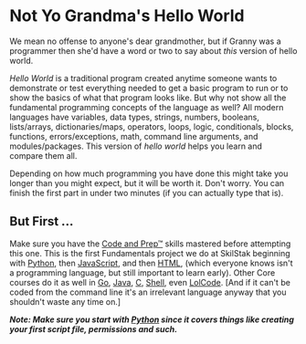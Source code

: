 # Not Yo Grandma's Hello World

We mean no offense to anyone's dear grandmother, but if Granny was
a programmer then she'd have a word or two to say about *this*
version of hello world. 

*Hello World* is a traditional program created anytime someone wants
to demonstrate or test everything needed to get a basic program to
run or to show the basics of what that program looks like. But why
not show all the fundamental programming concepts of the language
as well?  All modern languages have variables, data types, strings,
numbers, booleans, lists/arrays, dictionaries/maps, operators,
loops, logic, conditionals, blocks, functions, errors/exceptions,
math, command line arguments, and modules/packages. This version
of *hello world* helps you learn and compare them all.

Depending on how much programming you have done this might take you
longer than you might expect, but it will be worth it. Don't worry.
You can finish the first part in under two minutes (if you can
actually type that is).

## But First ...

Make sure you have the [Code and Prep™](http://github.com/skilstak/prep)
skills mastered before attempting this one.  This is the first
Fundamentals project we do at SkilStak beginning with [Python](py),
then [JavaScript](js), and then [HTML](html), (which everyone knows
isn't a programming language, but still important to learn early).
Other Core courses do it as well in [Go](go), [Java](java), [C](c),
[Shell](shell), even [LolCode](lol). [And if it can't be coded from
the command line it's an irrelevant language anyway that you shouldn't 
waste any time on.]

***Note: Make sure you start with [Python](py) since it covers things like
creating your first script file, permissions and such.***
